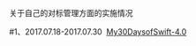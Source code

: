 关于自己的对标管理方面的实施情况

#1、2017.07.18-2017.07.30
  [My30DaysofSwift-4.0](https://github.com/Blanbok/My30DaysofSwift-4.0)
